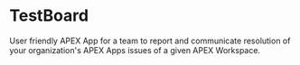 # TestBoard
User friendly APEX App for a team to report and communicate resolution of your organization's APEX Apps issues of a given APEX Workspace.
